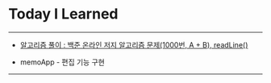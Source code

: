 # Today I Learned

- - -

- [알고리즘 풀이 : 백준 온라인 저지 알고리즘 문제(1000번, A + B), readLine()](https://vincentgeranium.github.io/ios,/swift/2020/06/10/Algorithm-Summary-1.html)

- memoApp - 편집 기능 구현

- - -
